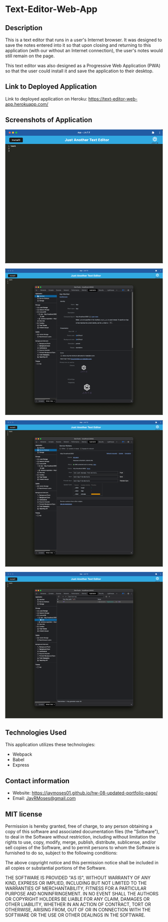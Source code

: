 # Text-Editor-Web-App


## Description

This is a text editor that runs in a user's Internet browser. It was designed to save the notes entered into it so that upon closing and returning to this application (with our without an Internet connection), the user's notes would still remain on the page.

This text editor was also designed as a Progressive Web Application (PWA) so that the user could install it and save the application to their desktop.

## Link to Deployed Application

Link to deployed application on Heroku: https://text-editor-web-app.herokuapp.com/


## Screenshots of Application

![image](./assets/images/text-editor-01.png)

![image](./assets/images/text-editor-02.png)

![image](./assets/images/text-editor-03.png)

![image](./assets/images/text-editor-04.png)


## Technologies Used

This application utilizes these technologies:

* Webpack
* Babel
* Express


## Contact information

* Website: https://jaymoses01.github.io/hw-08-updated-portfolio-page/
* Email: JayRMoses@gmail.com


## MIT license

Permission is hereby granted, free of charge, to any person obtaining a copy
of this software and associated documentation files (the "Software"), to deal
in the Software without restriction, including without limitation the rights
to use, copy, modify, merge, publish, distribute, sublicense, and/or sell
copies of the Software, and to permit persons to whom the Software is
furnished to do so, subject to the following conditions:

The above copyright notice and this permission notice shall be included in all
copies or substantial portions of the Software.

THE SOFTWARE IS PROVIDED "AS IS", WITHOUT WARRANTY OF ANY KIND, EXPRESS OR
IMPLIED, INCLUDING BUT NOT LIMITED TO THE WARRANTIES OF MERCHANTABILITY,
FITNESS FOR A PARTICULAR PURPOSE AND NONINFRINGEMENT. IN NO EVENT SHALL THE
AUTHORS OR COPYRIGHT HOLDERS BE LIABLE FOR ANY CLAIM, DAMAGES OR OTHER
LIABILITY, WHETHER IN AN ACTION OF CONTRACT, TORT OR OTHERWISE, ARISING FROM,
OUT OF OR IN CONNECTION WITH THE SOFTWARE OR THE USE OR OTHER DEALINGS IN THE
SOFTWARE.
